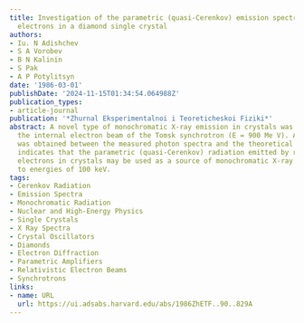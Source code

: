 ```yaml
---
title: Investigation of the parametric (quasi-Cerenkov) emission spectra of ultrarelativistic
  electrons in a diamond single crystal
authors:
- Iu. N Adishchev
- S A Vorobev
- B N Kalinin
- S Pak
- A P Potylitsyn
date: '1986-03-01'
publishDate: '2024-11-15T01:34:54.064988Z'
publication_types:
- article-journal
publication: '*Zhurnal Eksperimentalnoi i Teoreticheskoi Fiziki*'
abstract: A novel type of monochromatic X-ray emission in crystals was found using
  the internal electron beam of the Tomsk synchrotron (E = 900 Me V). A good agreement
  was obtained between the measured photon spectra and the theoretical spectra. This
  indicates that the parametric (quasi-Cerenkov) radiation emitted by relativistic
  electrons in crystals may be used as a source of monochromatic X-ray photons up
  to energies of 100 keV.
tags:
- Cerenkov Radiation
- Emission Spectra
- Monochromatic Radiation
- Nuclear and High-Energy Physics
- Single Crystals
- X Ray Spectra
- Crystal Oscillators
- Diamonds
- Electron Diffraction
- Parametric Amplifiers
- Relativistic Electron Beams
- Synchrotrons
links:
- name: URL
  url: https://ui.adsabs.harvard.edu/abs/1986ZhETF..90..829A
---
```

